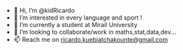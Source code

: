 - 👋 Hi, I’m @kidRicardo
- 👀 I’m interested in every language and sport !
- 🌱 I’m currently a student at Mirail University
- 💞️ I’m looking to collaborate/work in maths,stat,data,dev...
- 📫 Reach me on ricardo.kuebiatchakounte@gmail.com 

<!---
kidRicardo/kidRicardo is a ✨ special ✨ repository because its `README.md` (this file) appears on your GitHub profile.
You can click the Preview link to take a look at your changes.
--->
